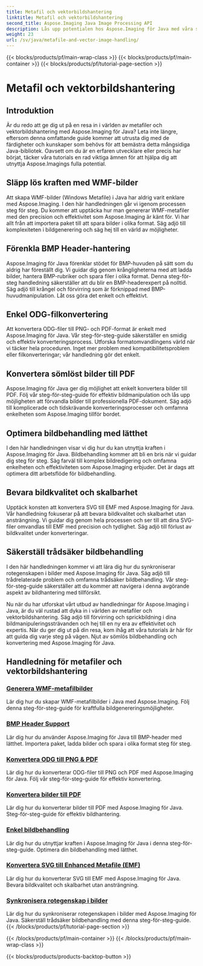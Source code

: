 ```yaml
---
title: Metafil och vektorbildshantering
linktitle: Metafil och vektorbildshantering
second_title: Aspose.Imaging Java Image Processing API
description: Lås upp potentialen hos Aspose.Imaging för Java med våra steg-för-steg handledningar. Skapa WMF-metafilbilder, hantera BMP-rubriker och mer med lätthet.
weight: 23
url: /sv/java/metafile-and-vector-image-handling/
---
```


{{< blocks/products/pf/main-wrap-class >}}
{{< blocks/products/pf/main-container >}}
{{< blocks/products/pf/tutorial-page-section >}}

# Metafil och vektorbildshantering

## Introduktion

Är du redo att ge dig ut på en resa in i världen av metafiler och vektorbildshantering med Aspose.Imaging för Java? Leta inte längre, eftersom denna omfattande guide kommer att utrusta dig med de färdigheter och kunskaper som behövs för att bemästra detta mångsidiga Java-bibliotek. Oavsett om du är en erfaren utvecklare eller precis har börjat, täcker våra tutorials en rad viktiga ämnen för att hjälpa dig att utnyttja Aspose.Imagings fulla potential.

## Släpp lös kraften med WMF-bilder

Att skapa WMF-bilder (Windows Metafile) i Java har aldrig varit enklare med Aspose.Imaging. I den här handledningen går vi igenom processen steg för steg. Du kommer att upptäcka hur man genererar WMF-metafiler med den precision och effektivitet som Aspose.Imaging är känt för. Vi har allt från att importera paket till att spara bilder i olika format. Säg adjö till komplexiteten i bildgenerering och säg hej till en värld av möjligheter.

## Förenkla BMP Header-hantering

Aspose.Imaging för Java förenklar stödet för BMP-huvuden på sätt som du aldrig har föreställt dig. Vi guidar dig genom krångligheterna med att ladda bilder, hantera BMP-rubriker och spara filer i olika format. Denna steg-för-steg handledning säkerställer att du blir en BMP-headerexpert på nolltid. Säg adjö till krångel och förvirring som är förknippad med BMP-huvudmanipulation. Låt oss göra det enkelt och effektivt.

## Enkel ODG-filkonvertering

Att konvertera ODG-filer till PNG- och PDF-format är enkelt med Aspose.Imaging för Java. Vår steg-för-steg-guide säkerställer en smidig och effektiv konverteringsprocess. Utforska formatomvandlingens värld när vi täcker hela proceduren. Inget mer problem med kompatibilitetsproblem eller filkonverteringar; vår handledning gör det enkelt.

## Konvertera sömlöst bilder till PDF

Aspose.Imaging för Java ger dig möjlighet att enkelt konvertera bilder till PDF. Följ vår steg-för-steg-guide för effektiv bildmanipulation och lås upp möjligheten att förvandla bilder till professionella PDF-dokument. Säg adjö till komplicerade och tidskrävande konverteringsprocesser och omfamna enkelheten som Aspose.Imaging tillför bordet.

## Optimera bildbehandling med lätthet

I den här handledningen visar vi dig hur du kan utnyttja kraften i Aspose.Imaging för Java. Bildbehandling kommer att bli en bris när vi guidar dig steg för steg. Säg farväl till komplex bildredigering och omfamna enkelheten och effektiviteten som Aspose.Imaging erbjuder. Det är dags att optimera ditt arbetsflöde för bildbehandling.

## Bevara bildkvalitet och skalbarhet

Upptäck konsten att konvertera SVG till EMF med Aspose.Imaging för Java. Vår handledning fokuserar på att bevara bildkvalitet och skalbarhet utan ansträngning. Vi guidar dig genom hela processen och ser till att dina SVG-filer omvandlas till EMF med precision och tydlighet. Säg adjö till förlust av bildkvalitet under konverteringar.

## Säkerställ trådsäker bildbehandling

I den här handledningen kommer vi att lära dig hur du synkroniserar rotegenskapen i bilder med Aspose.Imaging för Java. Säg adjö till trådrelaterade problem och omfamna trådsäker bildbehandling. Vår steg-för-steg-guide säkerställer att du kommer att navigera i denna avgörande aspekt av bildhantering med tillförsikt.

Nu när du har utforskat vårt utbud av handledningar för Aspose.Imaging i Java, är du väl rustad att dyka in i världen av metafiler och vektorbildshantering. Säg adjö till förvirring och sprickbildning i dina bildmanipuleringssträvanden och hej till en ny era av effektivitet och expertis. När du ger dig ut på din resa, kom ihåg att våra tutorials är här för att guida dig varje steg på vägen. Njut av sömlös bildbehandling och konvertering med Aspose.Imaging för Java.
## Handledning för metafiler och vektorbildshantering
### [Generera WMF-metafilbilder](./generate-wmf-metafile-images/)
Lär dig hur du skapar WMF-metafilbilder i Java med Aspose.Imaging. Följ denna steg-för-steg-guide för kraftfulla bildgenereringsmöjligheter.
### [BMP Header Support](./bmp-header-support/)
Lär dig hur du använder Aspose.Imaging för Java till BMP-header med lätthet. Importera paket, ladda bilder och spara i olika format steg för steg.
### [Konvertera ODG till PNG & PDF](./odg-file-format-support/)
Lär dig hur du konverterar ODG-filer till PNG och PDF med Aspose.Imaging för Java. Följ vår steg-för-steg-guide för effektiv konvertering.
### [Konvertera bilder till PDF](./pdf-dpi-settings-configuration/)
Lär dig hur du konverterar bilder till PDF med Aspose.Imaging för Java. Steg-för-steg-guide för effektiv bildhantering.
### [Enkel bildbehandling](./otg-file-format-support/)
Lär dig hur du utnyttjar kraften i Aspose.Imaging för Java i denna steg-för-steg-guide. Optimera din bildbehandling med lätthet.
### [Konvertera SVG till Enhanced Metafile (EMF)](./convert-svg-to-enhanced-metafile/)
Lär dig hur du konverterar SVG till EMF med Aspose.Imaging för Java. Bevara bildkvalitet och skalbarhet utan ansträngning.
### [Synkronisera rotegenskap i bilder](./synchronize-root-property-in-images/)
Lär dig hur du synkroniserar rotegenskapen i bilder med Aspose.Imaging för Java. Säkerställ trådsäker bildbehandling med denna steg-för-steg-guide.
{{< /blocks/products/pf/tutorial-page-section >}}

{{< /blocks/products/pf/main-container >}}
{{< /blocks/products/pf/main-wrap-class >}}

{{< blocks/products/products-backtop-button >}}
